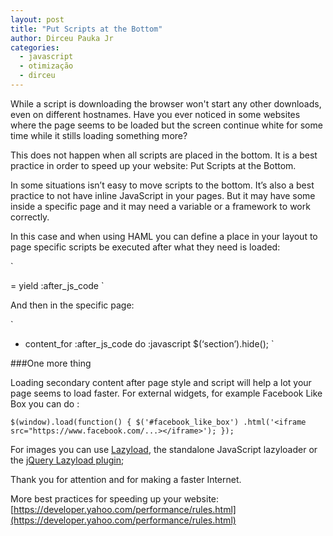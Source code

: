 ```yaml
---
layout: post
title: "Put Scripts at the Bottom"
author: Dirceu Pauka Jr
categories:
  - javascript
  - otimização
  - dirceu
---
```


While a script is downloading the browser won't start any other downloads, even on different hostnames. Have you ever noticed in some websites where the page seems to be loaded but the screen continue white for some time while it stills loading something more?

This does not happen when all scripts are placed in the bottom. It is a best practice in order to speed up your website: Put Scripts at the Bottom.

In some situations isn’t easy to move scripts to the bottom. It’s also a best practice to not have inline JavaScript in your pages. But it may have some inside a specific page and it may need a variable or a framework to work correctly.

In this case and when using HAML you can define a place in your layout to page specific scripts be executed after what they need is loaded:

`
  <script src=”/jquery.js”></script>
  <script src=”/app.js”></script>
  = yield :after_js_code
`

And then in the specific page:

`
  - content_for :after_js_code do
    :javascript
     $(‘section’).hide();
`

###One more thing

Loading secondary content after page style and script will help a lot your page seems to load faster. For external widgets, for example Facebook Like Box you can do :

`
  $(window).load(function() {
    $('#facebook_like_box')
      .html('<iframe src="https://www.facebook.com/...></iframe>');
  });
`

For images you can use [Lazyload](https://github.com/vvo/lazyload), the standalone JavaScript lazyloader or the [jQuery Lazyload plugin](http://www.appelsiini.net/projects/lazyload);

Thank you for attention and for making a faster Internet.

More best practices for speeding up your website: [https://developer.yahoo.com/performance/rules.html](https://developer.yahoo.com/performance/rules.html)

